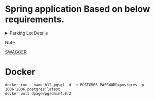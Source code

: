 # Spring application Based on below requirements.

<details>
<summary>Parking Lot Details</summary>

#### The functions that the parking lot system can do:

- Create the parking lot.
- Add floors to the parking lot.
- Add a parking lot slot to any of the floors.
- Given a vehicle, it finds the first available slot, books it, creates a ticket, parks the vehicle, and finally returns the ticket.
  Unparks a vehicle given the ticket id.
- Displays the number of free slots per floor for a specific vehicle type.
- Displays all the free slots per floor for a specific vehicle type.
- Displays all the occupied slots per floor for a specific vehicle type.
- Details about the Vehicles:
- Every vehicle will have a type, registration number, and color.

#### Different Types of Vehicles:

- Car
- Bike
- Truck

#### Details about the Parking Slots:

- Each type of slot can park a specific type of vehicle.
- No other vehicle should be allowed by the system.
- Finding the first available slot should be based on:
  - The slot should be of the same type as the vehicle.
  - The slot should be on the lowest possible floor in the parking lot.
  - The slot should have the lowest possible slot number on the floor.
- Numbered serially from 1 to n for each floor where n is the number of parking slots on that floor.

#### Details about the Parking Lot Floors:

- Numbered serially from 1 to n where n is the number of floors.
- Might contain one or more parking lot slots of different types.
- We will assume that the first slot on each floor will be for a truck, the next 2 for bikes, and all the other slots for cars.

#### Details about the Tickets:

- The ticket id would be of the following format:
  <parking*lot_id>*<floor*no>*<slot_no>
  Example: PR1234_2_5 (denotes 5th slot of 2nd floor of parking lot PR1234)

#### We can assume that there will only be 1 parking lot. The ID of that parking lot is PR1234.

</details>

> [!NOTE]
> [SWAGGER](https://github.com/hqtechnology/parking-lot-application/blob/main/SWAGGER.md)


# Docker
```shell
docker run --name h12-pgsql -d -e POSTGRES_PASSWORD=postgres -p 2006:2006 postgres:latest 
docker pull dpage/pgadmin4:8.2
```
